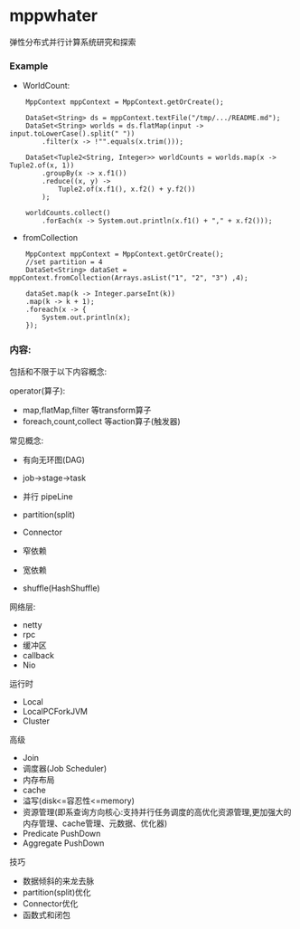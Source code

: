 # mppwhater
弹性分布式并行计算系统研究和探索

### Example
* WorldCount:
```
    MppContext mppContext = MppContext.getOrCreate();

    DataSet<String> ds = mppContext.textFile("/tmp/.../README.md");
    DataSet<String> worlds = ds.flatMap(input -> input.toLowerCase().split(" "))
        .filter(x -> !"".equals(x.trim()));

    DataSet<Tuple2<String, Integer>> worldCounts = worlds.map(x -> Tuple2.of(x, 1))
        .groupBy(x -> x.f1())
        .reduce((x, y) ->
            Tuple2.of(x.f1(), x.f2() + y.f2())
        );

    worldCounts.collect()
        .forEach(x -> System.out.println(x.f1() + "," + x.f2()));
```
* fromCollection
```
    MppContext mppContext = MppContext.getOrCreate();
    //set partition = 4
    DataSet<String> dataSet = mppContext.fromCollection(Arrays.asList("1", "2", "3") ,4);

    dataSet.map(k -> Integer.parseInt(k))
    .map(k -> k + 1);
    .foreach(x -> {
        System.out.println(x);
    });
```

### 内容:
包括和不限于以下内容概念:

operator(算子):
* map,flatMap,filter 等transform算子
* foreach,count,collect 等action算子(触发器)

常见概念:
* 有向无环图(DAG)
* job->stage->task
* 并行 pipeLine
* partition(split)
* Connector

* 窄依赖
* 宽依赖
* shuffle(HashShuffle)

网络层:
* netty
* rpc
* 缓冲区
* callback
* Nio

运行时
* Local
* LocalPCForkJVM
* Cluster

高级
* Join
* 调度器(Job Scheduler)
* 内存布局
* cache
* 溢写(disk<=容忍性<=memory)
* 资源管理(即系查询方向核心:支持并行任务调度的高优化资源管理,更加强大的内存管理、cache管理、元数据、优化器)
* Predicate PushDown
* Aggregate PushDown

技巧
* 数据倾斜的来龙去脉
* partition(split)优化
* Connector优化
* 函数式和闭包